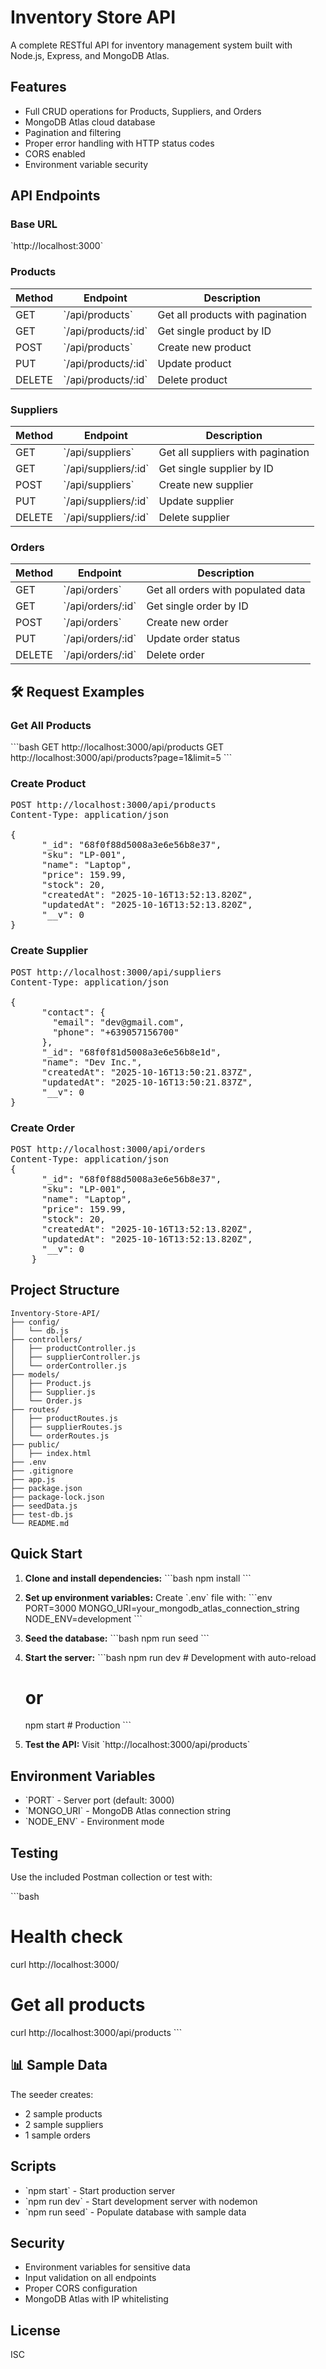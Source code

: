 # Inventory Store API

A complete RESTful API for inventory management system built with Node.js, Express, and MongoDB Atlas.

## Features

- Full CRUD operations for Products, Suppliers, and Orders
- MongoDB Atlas cloud database
- Pagination and filtering
- Proper error handling with HTTP status codes
- CORS enabled
- Environment variable security

## API Endpoints

### Base URL
\`http://localhost:3000\`

### Products

| Method | Endpoint | Description |
|--------|----------|-------------|
| GET | \`/api/products\` | Get all products with pagination |
| GET | \`/api/products/:id\` | Get single product by ID |
| POST | \`/api/products\` | Create new product |
| PUT | \`/api/products/:id\` | Update product |
| DELETE | \`/api/products/:id\` | Delete product |

### Suppliers

| Method | Endpoint | Description |
|--------|----------|-------------|
| GET | \`/api/suppliers\` | Get all suppliers with pagination |
| GET | \`/api/suppliers/:id\` | Get single supplier by ID |
| POST | \`/api/suppliers\` | Create new supplier |
| PUT | \`/api/suppliers/:id\` | Update supplier |
| DELETE | \`/api/suppliers/:id\` | Delete supplier |

### Orders

| Method | Endpoint | Description |
|--------|----------|-------------|
| GET | \`/api/orders\` | Get all orders with populated data |
| GET | \`/api/orders/:id\` | Get single order by ID |
| POST | \`/api/orders\` | Create new order |
| PUT | \`/api/orders/:id\` | Update order status |
| DELETE | \`/api/orders/:id\` | Delete order |

## 🛠️ Request Examples

### Get All Products
\`\`\`bash
GET http://localhost:3000/api/products
GET http://localhost:3000/api/products?page=1&limit=5
\`\`\`

### Create Product
<pre>
POST http://localhost:3000/api/products
Content-Type: application/json

{
      "_id": "68f0f88d5008a3e6e56b8e37",
      "sku": "LP-001",
      "name": "Laptop",
      "price": 159.99,
      "stock": 20,
      "createdAt": "2025-10-16T13:52:13.820Z",
      "updatedAt": "2025-10-16T13:52:13.820Z",
      "__v": 0
}
</pre>

### Create Supplier
<pre>
POST http://localhost:3000/api/suppliers
Content-Type: application/json

{
      "contact": {
        "email": "dev@gmail.com",
        "phone": "+639057156700"
      },
      "_id": "68f0f81d5008a3e6e56b8e1d",
      "name": "Dev Inc.",
      "createdAt": "2025-10-16T13:50:21.837Z",
      "updatedAt": "2025-10-16T13:50:21.837Z",
      "__v": 0
}
</pre>

### Create Order
<pre>
POST http://localhost:3000/api/orders
Content-Type: application/json
{
      "_id": "68f0f88d5008a3e6e56b8e37",
      "sku": "LP-001",
      "name": "Laptop",
      "price": 159.99,
      "stock": 20,
      "createdAt": "2025-10-16T13:52:13.820Z",
      "updatedAt": "2025-10-16T13:52:13.820Z",
      "__v": 0
    }
</pre>

## Project Structure


```
Inventory-Store-API/
├── config/
│   └── db.js
├── controllers/
│   ├── productController.js
│   ├── supplierController.js
│   └── orderController.js
├── models/
│   ├── Product.js
│   ├── Supplier.js
│   └── Order.js
├── routes/
│   ├── productRoutes.js
│   ├── supplierRoutes.js
│   └── orderRoutes.js
├── public/
│   ├── index.html
├── .env
├── .gitignore
├── app.js
├── package.json
├── package-lock.json
├── seedData.js
├── test-db.js
└── README.md
```

## Quick Start

1. **Clone and install dependencies:**
   \`\`\`bash
   npm install
   \`\`\`

2. **Set up environment variables:**
   Create \`.env\` file with:
   \`\`\`env
   PORT=3000
   MONGO_URI=your_mongodb_atlas_connection_string
   NODE_ENV=development
   \`\`\`

3. **Seed the database:**
   \`\`\`bash
   npm run seed
   \`\`\`

4. **Start the server:**
   \`\`\`bash
   npm run dev    # Development with auto-reload
   # or
   npm start      # Production
   \`\`\`

5. **Test the API:**
   Visit \`http://localhost:3000/api/products\`

## Environment Variables

- \`PORT\` - Server port (default: 3000)
- \`MONGO_URI\` - MongoDB Atlas connection string
- \`NODE_ENV\` - Environment mode

## Testing

Use the included Postman collection or test with:

\`\`\`bash
# Health check
curl http://localhost:3000/

# Get all products
curl http://localhost:3000/api/products
\`\`\`

## 📊 Sample Data

The seeder creates:
- 2 sample products
- 2 sample suppliers  
- 1 sample orders 

## Scripts

- \`npm start\` - Start production server
- \`npm run dev\` - Start development server with nodemon
- \`npm run seed\` - Populate database with sample data

## Security

- Environment variables for sensitive data
- Input validation on all endpoints
- Proper CORS configuration
- MongoDB Atlas with IP whitelisting

## License

ISC